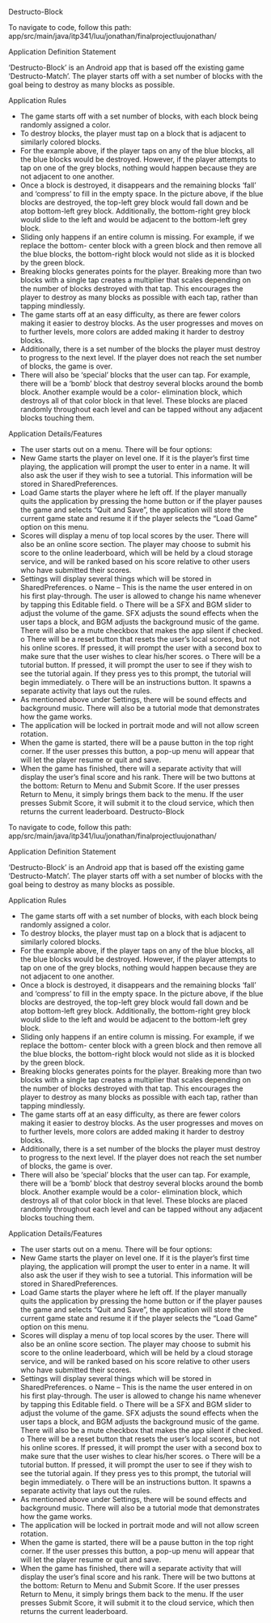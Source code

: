 Destructo-Block

To navigate to code, follow this path: app/src/main/java/itp341/luu/jonathan/finalprojectluujonathan/

Application Definition Statement

‘Destructo-Block’ is an Android app that is based off the existing game ‘Destructo-Match’. The player 
starts off with a set number of blocks with the goal being to destroy as many blocks as possible. 

Application Rules
- The game starts off with a set number of blocks, with each block being randomly assigned a 
color.
- To destroy blocks, the player must tap on a block that is adjacent to similarly colored blocks. 
- For the example above, if the player taps on any of the blue blocks, all the blue blocks would be 
destroyed. However, if the player attempts to tap on one of the grey blocks, nothing would 
happen because they are not adjacent to one another.
- Once a block is destroyed, it disappears and the remaining blocks ‘fall’ and ‘compress’ to fill in 
the empty space. In the picture above, if the blue blocks are destroyed, the top-left grey block 
would fall down and be atop bottom-left grey block. Additionally, the bottom-right grey block 
would slide to the left and would be adjacent to the bottom-left grey block.
- Sliding only happens if an entire column is missing. For example, if we replace the bottom-
center block with a green block and then remove all the blue blocks, the bottom-right block 
would not slide as it is blocked by the green block.
- Breaking blocks generates points for the player. Breaking more than two blocks with a single tap 
creates a multiplier that scales depending on the number of blocks destroyed with that tap. This 
encourages the player to destroy as many blocks as possible with each tap, rather than tapping 
mindlessly.
- The game starts off at an easy difficulty, as there are fewer colors making it easier to destroy 
blocks. As the user progresses and moves on to further levels, more colors are added making it 
harder to destroy blocks.
- Additionally, there is a set number of the blocks the player must destroy to progress to the next 
level. If the player does not reach the set number of blocks, the game is over.
- There will also be ‘special’ blocks that the user can tap. For example, there will be a ‘bomb’ 
block that destroy several blocks around the bomb block. Another example would be a color-
elimination block, which destroys all of that color block in that level. These blocks are placed 
randomly throughout each level and can be tapped without any adjacent blocks touching them.


Application Details/Features
- The user starts out on a menu. There will be four options:
- New Game starts the player on level one. If it is the player’s first time playing, the application 
will prompt the user to enter in a name. It will also ask the user if they wish to see a tutorial. 
This information will be stored in SharedPreferences.
- Load Game starts the player where he left off. If the player manually quits the application by 
pressing the home button or if the player pauses the game and selects “Quit and Save”, the 
application will store the current game state and resume it if the player selects the “Load Game” 
option on this menu.
- Scores will display a menu of top local scores by the user. There will also be an online score 
section. The player may choose to submit his score to the online leaderboard, which will be held 
by a cloud storage service, and will be ranked based on his score relative to other users who 
have submitted their scores.
- Settings will display several things which will be stored in SharedPreferences.
o Name – This is the name the user entered in on his first play-through. The user is 
allowed to change his name whenever by tapping this Editable field.
o There will be a SFX and BGM slider to adjust the volume of the game. SFX adjusts the 
sound effects when the user taps a block, and BGM adjusts the background music of the 
game. There will also be a mute checkbox that makes the app silent if checked.
o There will be a reset button that resets the user’s local scores, but not his online scores. 
If pressed, it will prompt the user with a second box to make sure that the user wishes 
to clear his/her scores.
o There will be a tutorial button. If pressed, it will prompt the user to see if they wish to 
see the tutorial again. If they press yes to this prompt, the tutorial will begin 
immediately.
o There will be an instructions button. It spawns a separate activity that lays out the rules.
- As mentioned above under Settings, there will be sound effects and background music. There 
will also be a tutorial mode that demonstrates how the game works.
- The application will be locked in portrait mode and will not allow screen rotation.
- When the game is started, there will be a pause button in the top right corner. If the user 
presses this button, a pop-up menu will appear that will let the player resume or quit and save.
- When the game has finished, there will a separate activity that will display the user’s final score 
and his rank. There will be two buttons at the bottom: Return to Menu and Submit Score. If the 
user presses Return to Menu, it simply brings them back to the menu. If the user presses Submit 
Score, it will submit it to the cloud service, which then returns the current leaderboard.
Destructo-Block

To navigate to code, follow this path: app/src/main/java/itp341/luu/jonathan/finalprojectluujonathan/

Application Definition Statement

‘Destructo-Block’ is an Android app that is based off the existing game ‘Destructo-Match’. The player 
starts off with a set number of blocks with the goal being to destroy as many blocks as possible. 

Application Rules
- The game starts off with a set number of blocks, with each block being randomly assigned a 
color.
- To destroy blocks, the player must tap on a block that is adjacent to similarly colored blocks. 
- For the example above, if the player taps on any of the blue blocks, all the blue blocks would be 
destroyed. However, if the player attempts to tap on one of the grey blocks, nothing would 
happen because they are not adjacent to one another.
- Once a block is destroyed, it disappears and the remaining blocks ‘fall’ and ‘compress’ to fill in 
the empty space. In the picture above, if the blue blocks are destroyed, the top-left grey block 
would fall down and be atop bottom-left grey block. Additionally, the bottom-right grey block 
would slide to the left and would be adjacent to the bottom-left grey block.
- Sliding only happens if an entire column is missing. For example, if we replace the bottom-
center block with a green block and then remove all the blue blocks, the bottom-right block 
would not slide as it is blocked by the green block.
- Breaking blocks generates points for the player. Breaking more than two blocks with a single tap 
creates a multiplier that scales depending on the number of blocks destroyed with that tap. This 
encourages the player to destroy as many blocks as possible with each tap, rather than tapping 
mindlessly.
- The game starts off at an easy difficulty, as there are fewer colors making it easier to destroy 
blocks. As the user progresses and moves on to further levels, more colors are added making it 
harder to destroy blocks.
- Additionally, there is a set number of the blocks the player must destroy to progress to the next 
level. If the player does not reach the set number of blocks, the game is over.
- There will also be ‘special’ blocks that the user can tap. For example, there will be a ‘bomb’ 
block that destroy several blocks around the bomb block. Another example would be a color-
elimination block, which destroys all of that color block in that level. These blocks are placed 
randomly throughout each level and can be tapped without any adjacent blocks touching them.


Application Details/Features
- The user starts out on a menu. There will be four options:
- New Game starts the player on level one. If it is the player’s first time playing, the application 
will prompt the user to enter in a name. It will also ask the user if they wish to see a tutorial. 
This information will be stored in SharedPreferences.
- Load Game starts the player where he left off. If the player manually quits the application by 
pressing the home button or if the player pauses the game and selects “Quit and Save”, the 
application will store the current game state and resume it if the player selects the “Load Game” 
option on this menu.
- Scores will display a menu of top local scores by the user. There will also be an online score 
section. The player may choose to submit his score to the online leaderboard, which will be held 
by a cloud storage service, and will be ranked based on his score relative to other users who 
have submitted their scores.
- Settings will display several things which will be stored in SharedPreferences.
o Name – This is the name the user entered in on his first play-through. The user is 
allowed to change his name whenever by tapping this Editable field.
o There will be a SFX and BGM slider to adjust the volume of the game. SFX adjusts the 
sound effects when the user taps a block, and BGM adjusts the background music of the 
game. There will also be a mute checkbox that makes the app silent if checked.
o There will be a reset button that resets the user’s local scores, but not his online scores. 
If pressed, it will prompt the user with a second box to make sure that the user wishes 
to clear his/her scores.
o There will be a tutorial button. If pressed, it will prompt the user to see if they wish to 
see the tutorial again. If they press yes to this prompt, the tutorial will begin 
immediately.
o There will be an instructions button. It spawns a separate activity that lays out the rules.
- As mentioned above under Settings, there will be sound effects and background music. There 
will also be a tutorial mode that demonstrates how the game works.
- The application will be locked in portrait mode and will not allow screen rotation.
- When the game is started, there will be a pause button in the top right corner. If the user 
presses this button, a pop-up menu will appear that will let the player resume or quit and save.
- When the game has finished, there will a separate activity that will display the user’s final score 
and his rank. There will be two buttons at the bottom: Return to Menu and Submit Score. If the 
user presses Return to Menu, it simply brings them back to the menu. If the user presses Submit 
Score, it will submit it to the cloud service, which then returns the current leaderboard.
